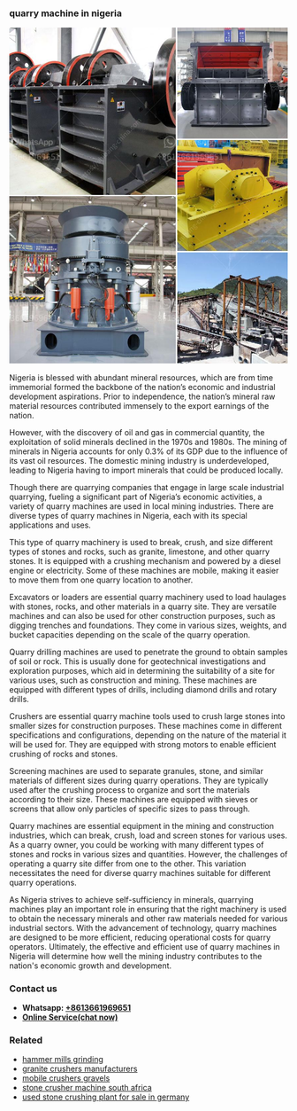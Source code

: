 <h3>quarry machine in nigeria</h3><img src='1708587234.jpg' alt=''><p>Nigeria is blessed with abundant mineral resources, which are from time immemorial formed the backbone of the nation’s economic and industrial development aspirations. Prior to independence, the nation’s mineral raw material resources contributed immensely to the export earnings of the nation.</p><p>However, with the discovery of oil and gas in commercial quantity, the exploitation of solid minerals declined in the 1970s and 1980s. The mining of minerals in Nigeria accounts for only 0.3% of its GDP due to the influence of its vast oil resources. The domestic mining industry is underdeveloped, leading to Nigeria having to import minerals that could be produced locally.</p><p>Though there are quarrying companies that engage in large scale industrial quarrying, fueling a significant part of Nigeria’s economic activities, a variety of quarry machines are used in local mining industries. There are diverse types of quarry machines in Nigeria, each with its special applications and uses.</p><p>This type of quarry machinery is used to break, crush, and size different types of stones and rocks, such as granite, limestone, and other quarry stones. It is equipped with a crushing mechanism and powered by a diesel engine or electricity. Some of these machines are mobile, making it easier to move them from one quarry location to another.</p><p>Excavators or loaders are essential quarry machinery used to load haulages with stones, rocks, and other materials in a quarry site. They are versatile machines and can also be used for other construction purposes, such as digging trenches and foundations. They come in various sizes, weights, and bucket capacities depending on the scale of the quarry operation.</p><p>Quarry drilling machines are used to penetrate the ground to obtain samples of soil or rock. This is usually done for geotechnical investigations and exploration purposes, which aid in determining the suitability of a site for various uses, such as construction and mining. These machines are equipped with different types of drills, including diamond drills and rotary drills.</p><p>Crushers are essential quarry machine tools used to crush large stones into smaller sizes for construction purposes. These machines come in different specifications and configurations, depending on the nature of the material it will be used for. They are equipped with strong motors to enable efficient crushing of rocks and stones.</p><p>Screening machines are used to separate granules, stone, and similar materials of different sizes during quarry operations. They are typically used after the crushing process to organize and sort the materials according to their size. These machines are equipped with sieves or screens that allow only particles of specific sizes to pass through.</p><p>Quarry machines are essential equipment in the mining and construction industries, which can break, crush, load and screen stones for various uses. As a quarry owner, you could be working with many different types of stones and rocks in various sizes and quantities. However, the challenges of operating a quarry site differ from one to the other. This variation necessitates the need for diverse quarry machines suitable for different quarry operations.</p><p>As Nigeria strives to achieve self-sufficiency in minerals, quarrying machines play an important role in ensuring that the right machinery is used to obtain the necessary minerals and other raw materials needed for various industrial sectors. With the advancement of technology, quarry machines are designed to be more efficient, reducing operational costs for quarry operators. Ultimately, the effective and efficient use of quarry machines in Nigeria will determine how well the mining industry contributes to the nation's economic growth and development.</p><h3>Contact us</h3><ul><li><strong>Whatsapp:&nbsp;<a href="https://wa.me/8613661969651">+8613661969651</a></strong></li><li><a href="https://swt.shibang-china.com/?git&amp;zhl&amp;quarry machine in nigeria"><strong>Online Service(chat now)</strong></a></li></ul><h3>Related</h3><ul><li><a href='hammer mills grinding.md'>hammer mills grinding</a></li><li><a href='granite crushers manufacturers.md'>granite crushers manufacturers</a></li><li><a href='mobile crushers gravels.md'>mobile crushers gravels</a></li><li><a href='stone crusher machine south africa.md'>stone crusher machine south africa</a></li><li><a href='used stone crushing plant for sale in germany.md'>used stone crushing plant for sale in germany</a></li></ul>